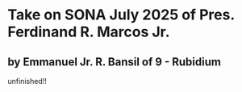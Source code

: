 # Take on SONA July 2025 of Pres. Ferdinand R. Marcos Jr.
## by Emmanuel Jr. R. Bansil of 9 - Rubidium
unfinished!!